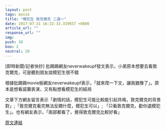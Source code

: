 ```yaml
---
layout: post
tags: movie
title: "模犯生 敦克爾克 二選一"
date: 2017-07-31 16:32:33.339937 +0800
article_url: ""
response_url: ""
img: 
push: 38
boo: 2
neutral: 20
---
```


[即時新聞/記者快抄] 批踢踢網友neverwakeupf發文表示，小弟原本想要去看敦克爾克，可是聽到朋友說模犯生很不錯

根據批踢踢movie板網友neverwakeupf表示，「就來爬一下文，讓我猶豫了」。原本是想看諾蘭表演，又有點想看模犯生的結局

文章下方網友留言表示「劇情的話，模犯生可能比較能引起共鳴，敦克爾克的背景對」;「敦克爾克看完無法反饋什麼，模犯生可以」; 「只看敦克爾克，勸你選模犯生」。也有網友表示，「兩部都看了，覺得敦克爾克比較好看」

<a href = "https://www.ptt.cc/bbs/movie/M.1501061028.A.0B6.html">原文連結</a>


